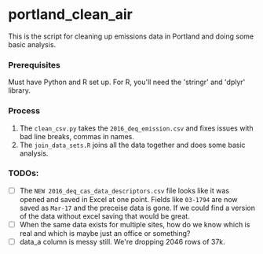 # portland_clean_air

This is the script for cleaning up emissions data in Portland and doing some basic analysis.


### Prerequisites
Must have Python and R set up. For R, you'll need the 'stringr' and 'dplyr' library.

### Process
1) The `clean_csv.py` takes the `2016_deq_emission.csv` and fixes issues with bad line breaks, commas in names.
2) The `join_data_sets.R` joins all the data together and does some basic analysis.

### TODOs:
- [ ] The `NEW 2016_deq_cas_data_descriptors.csv` file looks like it was opened and saved in Excel at one point. Fields like `03-1794` are now saved as `Mar-17` and the preceise data is gone. If we could find a version of the data without excel saving that would be great.
- [ ] When the same data exists for multiple sites, how do we know which is real and which is maybe just an office or something?
- [ ] data_a column is messy still. We're dropping 2046 rows of 37k.
